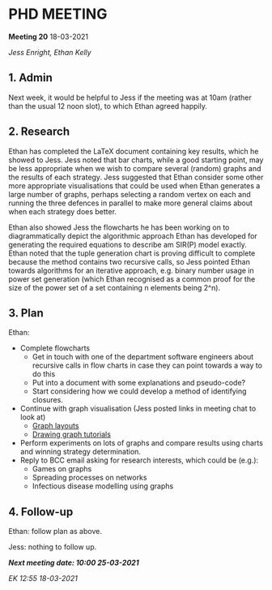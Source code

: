 # PHD MEETING

__Meeting 20__
18-03-2021

_Jess Enright,_
_Ethan Kelly_


## 1. Admin

Next week, it would be helpful to Jess if the meeting was at 10am (rather than the usual 12 noon slot), to which Ethan agreed happily.


## 2. Research

Ethan has completed the LaTeX document containing key results, which he showed to Jess. Jess noted that bar charts, while a good starting point, may be less appropriate when we wish to compare several (random) graphs and the results of each strategy. Jess suggested that Ethan consider some other more appropriate visualisations that could be used when Ethan generates a large number of graphs, perhaps selecting a random vertex on each and running the three defences in parallel to make more general claims about when each strategy does better.

Ethan also showed Jess the flowcharts he has been working on to diagrammatically depict the algorithmic approach Ethan has developed for generating the required equations to describe am SIR(P) model exactly. Ethan noted that the tuple generation chart is proving difficult to complete because the method contains two recursive calls, so Jess pointed Ethan towards algorithms for an iterative approach, e.g. binary number usage in power set generation (which Ethan recognised as a common proof for the size of the power set of a set containing n elements being 2^n).


## 3. Plan
Ethan: 
* Complete flowcharts
    * Get in touch with one of the department software engineers about recursive calls in flow charts in case they can point towards a way to do this
    * Put into a document with some explanations and pseudo-code?
    * Start considering how we could develop a method of identifying closures.
* Continue with graph visualisation (Jess posted links in meeting chat to look at)
   * [Graph layouts](https://networkx.org/documentation/stable/reference/generated/networkx.drawing.layout.spring_layout.html)
   * [Drawing graph tutorials](https://networkx.org/documentation/stable/tutorial.html#drawing-graphs)
* Perform experiments on lots of graphs and compare results using charts and winning strategy determination.
* Reply to BCC email asking for research interests, which could be (e.g.):
   * Games on graphs
   * Spreading processes on networks
   * Infectious disease modelling using graphs

## 4. Follow-up

Ethan: follow plan as above.

Jess: nothing to follow up.


**_Next meeting date: 10:00 25-03-2021_**



_EK 12:55 18-03-2021_
